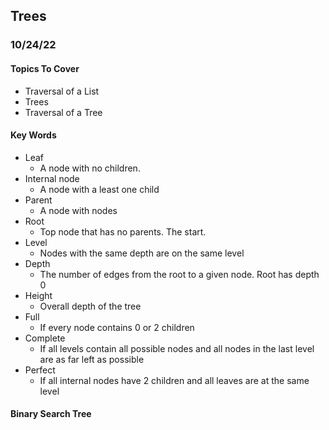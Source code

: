 ## Trees

### 10/24/22

#### Topics To Cover
- Traversal of a List
- Trees
- Traversal of a Tree

#### Key Words
- Leaf
	- A node with no children.
- Internal node
	- A node with a least one child
- Parent
	- A node with nodes 
- Root
	- Top node that has no parents. The start.
- Level
	- Nodes with the same depth are on the same level
- Depth
	- The number of edges from the root to a given node. Root has depth 0
- Height
	- Overall depth of the tree
- Full
	- If every node contains 0 or 2 children
- Complete 
	- If all levels contain all possible nodes and all nodes in the last level are as far left as possible
- Perfect
	- If all internal nodes have 2 children and all leaves are at the same level

#### Binary Search Tree


